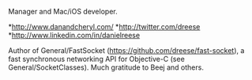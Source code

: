 Manager and Mac/iOS developer.


*http://www.danandcheryl.com/
*http://twitter.com/dreese
*http://www.linkedin.com/in/danielreese
 

Author of General/FastSocket (https://github.com/dreese/fast-socket), a fast synchronous networking API for Objective-C (see General/SocketClasses). Much gratitude to Beej and others.